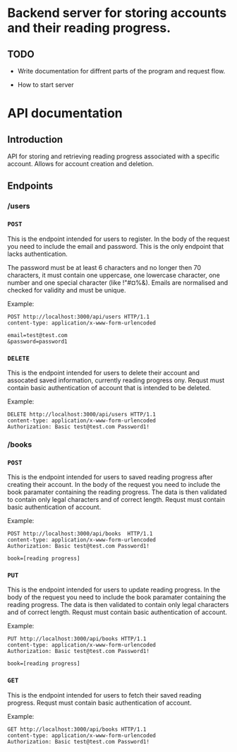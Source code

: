 # Backend server for storing accounts and their reading progress.

## TODO

- Write documentation for diffrent parts of the program and request flow.

- How to start server



# API documentation

## Introduction

API for storing and retrieving reading progress associated with a specific account. Allows for account creation and deletion.


## Endpoints
### /users

### `POST`
This is the endpoint intended for users to register. In the body of the request you need to include the email and password. 
This is the only endpoint that lacks authentication.

The password must be at least 6 characters and no longer then 70 characters, it must contain one uppercase, one lowercase character, one number and one special character (like !"#¤%&).
Emails are normalised and checked for validity and must be unique.

Example:
```
POST http://localhost:3000/api/users HTTP/1.1
content-type: application/x-www-form-urlencoded

email=test@test.com
&password=password1
``` 

### `DELETE`
This is the endpoint intended for users to delete their account and assocated saved information, currently reading progress ony. Requst must contain basic authentication of account that is intended to be deleted.

Example:
```
DELETE http://localhost:3000/api/users HTTP/1.1
content-type: application/x-www-form-urlencoded
Authorization: Basic test@test.com Password1!
``` 

### /books

### `POST`
This is the endpoint intended for users to saved reading progress after creating their account. In the body of the request you need to include the book paramater containing the reading progress. The data is then validated to contain only legal characters and of correct length. Requst must contain basic authentication of account.

Example:
```
POST http://localhost:3000/api/books  HTTP/1.1
content-type: application/x-www-form-urlencoded
Authorization: Basic test@test.com Password1!

book=[reading progress]
``` 
### `PUT`
This is the endpoint intended for users to update reading progress. In the body of the request you need to include the book paramater containing the reading progress. The data is then validated to contain only legal characters and of correct length. Requst must contain basic authentication of account.

Example:
```
PUT http://localhost:3000/api/books HTTP/1.1
content-type: application/x-www-form-urlencoded
Authorization: Basic test@test.com Password1!

book=[reading progress]
``` 
### `GET`
This is the endpoint intended for users to fetch their saved reading progress. Requst must contain basic authentication of account.

Example:
```
GET http://localhost:3000/api/books HTTP/1.1
content-type: application/x-www-form-urlencoded
Authorization: Basic test@test.com Password1!
``` 